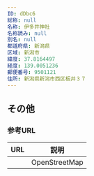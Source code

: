 ```yaml
---
ID: dDbc6
総称: null
名称: 伊多井神社
名称読み: null
別名: null
都道府県: 新潟県
区域: 新潟市
緯度: 37.8164497
経度: 139.0051236
郵便番号: 9501121
住所: 新潟県新潟市西区板井３７
---
```


## その他

### 参考URL

| URL | 説明          |
| --- | ------------- |
|     | OpenStreetMap |
